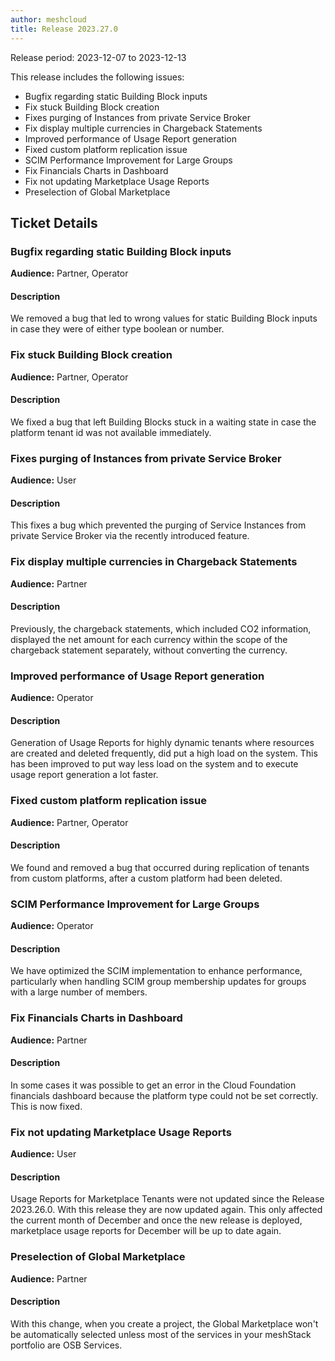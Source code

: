 ```yaml
---
author: meshcloud
title: Release 2023.27.0
---
```


Release period: 2023-12-07 to 2023-12-13

This release includes the following issues:
* Bugfix regarding static Building Block inputs
* Fix stuck Building Block creation
* Fixes purging of Instances from private Service Broker
* Fix display multiple currencies in Chargeback Statements
* Improved performance of Usage Report generation
* Fixed custom platform replication issue
* SCIM Performance Improvement for Large Groups
* Fix Financials Charts in Dashboard
* Fix not updating Marketplace Usage Reports
* Preselection of Global Marketplace
<!--truncate-->

## Ticket Details
### Bugfix regarding static Building Block inputs
**Audience:** Partner, Operator<br>

#### Description
We removed a bug that led to wrong values for static Building Block
inputs in case they were of either type boolean or number.

### Fix stuck Building Block creation
**Audience:** Partner, Operator<br>

#### Description
We fixed a bug that left Building Blocks stuck in a waiting state
in case the platform tenant id was not available immediately.

### Fixes purging of Instances from private Service Broker
**Audience:** User<br>

#### Description
This fixes a bug which prevented the purging of Service Instances 
from private Service Broker via the recently introduced feature.

### Fix display multiple currencies in Chargeback Statements
**Audience:** Partner<br>

#### Description
Previously, the chargeback statements, which included CO2 information, displayed the net amount 
for each currency within the scope of the chargeback statement separately, without converting the currency.

### Improved performance of Usage Report generation
**Audience:** Operator<br>

#### Description
Generation of Usage Reports for highly dynamic tenants where resources are created
and deleted frequently, did put a high load on the system. This has been improved
to put way less load on the system and to execute usage report generation a lot faster.

### Fixed custom platform replication issue
**Audience:** Partner, Operator<br>

#### Description
We found and removed a bug that occurred during replication of
tenants from custom platforms, after a custom platform had been
deleted.

### SCIM Performance Improvement for Large Groups
**Audience:** Operator<br>

#### Description
We have optimized the SCIM implementation to enhance performance, particularly
when handling SCIM group membership updates for groups with a large number of
members.

### Fix Financials Charts in Dashboard
**Audience:** Partner<br>

#### Description
In some cases it was possible to get an error in the Cloud Foundation 
financials dashboard because the platform type could not be set correctly. 
This is now fixed.

### Fix not updating Marketplace Usage Reports
**Audience:** User<br>

#### Description
Usage Reports for Marketplace Tenants were not updated since the Release 2023.26.0. With this release they are now updated again. This only affected the current month of December and once the new release is deployed, marketplace usage reports for December will be up to date again.

### Preselection of Global Marketplace
**Audience:** Partner<br>

#### Description
With this change, when you create a project, the Global Marketplace won't be automatically selected 
unless most of the services in your meshStack portfolio are OSB Services.

